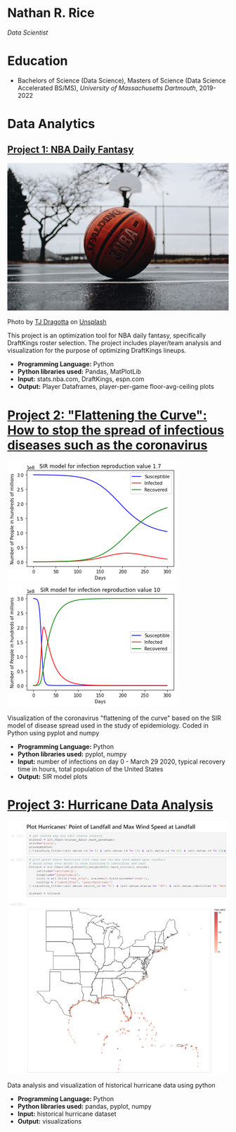 # Nathan R. Rice
*Data Scientist*

# Education
* Bachelors of Science (Data Science), Masters of Science (Data Science Accelerated BS/MS), *University of Massachusetts Dartmouth*, 2019-2022

# Data Analytics

## [Project 1: NBA Daily Fantasy](https://github.com/NateRice/NBADailyFantasy)
![alt text](tj-dragotta-Gl0jBJJTDWs-unsplash.jpg)

Photo by <a href="https://unsplash.com/@tjdragotta?utm_source=unsplash&utm_medium=referral&utm_content=creditCopyText">TJ Dragotta</a> on <a href="https://unsplash.com/s/photos/nba?utm_source=unsplash&utm_medium=referral&utm_content=creditCopyText">Unsplash</a>
  

This project is an optimization tool for NBA daily fantasy, specifically DraftKings roster selection. The project includes player/team analysis and visualization for the purpose of optimizing DraftKings lineups.
* **Programming Language:** Python
* **Python libraries used:** Pandas, MatPlotLib
* **Input:** stats.nba.com, DraftKings, espn.com
* **Output:** Player Dataframes, player-per-game floor-avg-ceiling plots

# [Project 2: "Flattening the Curve": How to stop the spread of infectious diseases such as the coronavirus](https://github.com/NateRice/flattening_the_curve)
![alt text](rnot1.7.png)![alt text](rnot10.png)


Visualization of the coronavirus "flattening of the curve" based on the SIR model of disease spread used in the study of epidemiology. Coded in Python using pyplot and numpy
* **Programming Language:** Python
* **Python libraries used:** pyplot, numpy
* **Input:** number of infections on day 0 - March 29 2020, typical recovery time in hours, total population of the United States
* **Output:** SIR model plots

# [Project 3: Hurricane Data Analysis](https://github.com/NateRice/hurricane)
![alt text](hurricaneLandfall.jpg)


Data analysis and visualization of historical hurricane data using python
* **Programming Language:** Python
* **Python libraries used:** pandas, pyplot, numpy
* **Input:** historical hurricane dataset
* **Output:** visualizations
